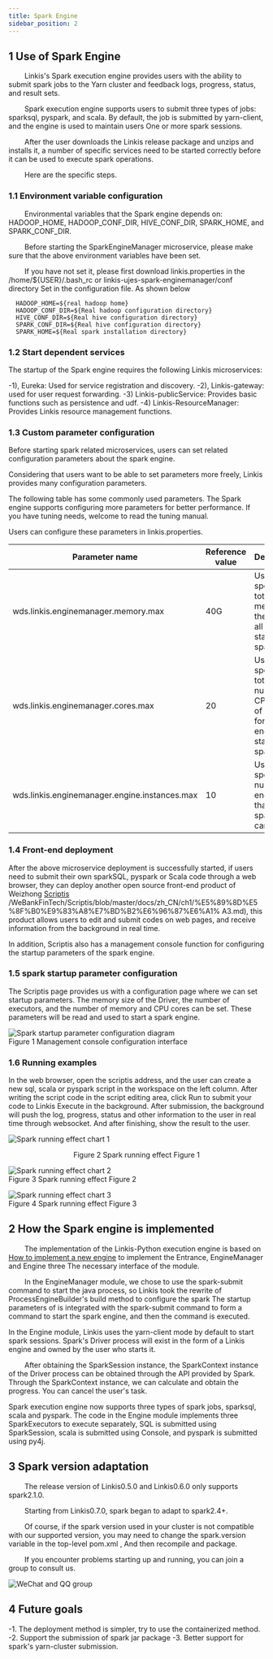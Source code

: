 ```yaml
---
title: Spark Engine
sidebar_position: 2
---
```


## 1 Use of Spark Engine
&nbsp;&nbsp;&nbsp;&nbsp;&nbsp;&nbsp;&nbsp;&nbsp;Linkis's Spark execution engine provides users with the ability to submit spark jobs to the Yarn cluster and feedback logs, progress, status, and result sets.

&nbsp;&nbsp;&nbsp;&nbsp;&nbsp;&nbsp;&nbsp;&nbsp;Spark execution engine supports users to submit three types of jobs: sparksql, pyspark, and scala. By default, the job is submitted by yarn-client, and the engine is used to maintain users One or more spark sessions.

&nbsp;&nbsp;&nbsp;&nbsp;&nbsp;&nbsp;&nbsp;&nbsp;After the user downloads the Linkis release package and unzips and installs it, a number of specific services need to be started correctly before it can be used to execute spark operations.

&nbsp;&nbsp;&nbsp;&nbsp;&nbsp;&nbsp;&nbsp;&nbsp;Here are the specific steps.

### 1.1 Environment variable configuration

&nbsp;&nbsp;&nbsp;&nbsp;&nbsp;&nbsp;&nbsp;&nbsp;Environmental variables that the Spark engine depends on: HADOOP_HOME, HADOOP_CONF_DIR, HIVE_CONF_DIR, SPARK_HOME, and SPARK_CONF_DIR.

&nbsp;&nbsp;&nbsp;&nbsp;&nbsp;&nbsp;&nbsp;&nbsp;Before starting the SparkEngineManager microservice, please make sure that the above environment variables have been set.

&nbsp;&nbsp;&nbsp;&nbsp;&nbsp;&nbsp;&nbsp;&nbsp;If you have not set it, please first download linkis.properties in the /home/${USER}/.bash_rc or linkis-ujes-spark-enginemanager/conf directory Set in the configuration file. As shown below
```properties
  HADOOP_HOME=${real hadoop home}
  HADOOP_CONF_DIR=${Real hadoop configuration directory}
  HIVE_CONF_DIR=${Real hive configuration directory}
  SPARK_CONF_DIR=${Real hive configuration directory}
  SPARK_HOME=${Real spark installation directory}
```

### 1.2 Start dependent services

The startup of the Spark engine requires the following Linkis microservices:

-1), Eureka: Used for service registration and discovery.
-2), Linkis-gateway: used for user request forwarding.
-3) Linkis-publicService: Provides basic functions such as persistence and udf.
-4) Linkis-ResourceManager: Provides Linkis resource management functions.

### 1.3 Custom parameter configuration

Before starting spark related microservices, users can set related configuration parameters about the spark engine.

Considering that users want to be able to set parameters more freely, Linkis provides many configuration parameters.

The following table has some commonly used parameters. The Spark engine supports configuring more parameters for better performance. If you have tuning needs, welcome to read the tuning manual.

Users can configure these parameters in linkis.properties.


| Parameter name | Reference value | Description |
| ------------ | ------------ | ------------ |
| wds.linkis.enginemanager.memory.max | 40G| Used to specify the total memory of the client of all engines started by sparkEM |
| wds.linkis.enginemanager.cores.max | 20 | Used to specify the total number of CPU cores of the client for all engines started by sparkEM |
| wds.linkis.enginemanager.engine.instances.max | 10 | Used to specify the number of engines that sparkEM can start |




### 1.4 Front-end deployment

After the above microservice deployment is successfully started, if users need to submit their own sparkSQL, pyspark or Scala code through a web browser, they can deploy another open source front-end product of Weizhong [Scriptis](https://github.com) /WeBankFinTech/Scriptis/blob/master/docs/zh_CN/ch1/%E5%89%8D%E5%8F%B0%E9%83%A8%E7%BD%B2%E6%96%87%E6%A1% A3.md), this product allows users to edit and submit codes on web pages, and receive information from the background in real time.

In addition, Scriptis also has a management console function for configuring the startup parameters of the spark engine.

### 1.5 spark startup parameter configuration

The Scriptis page provides us with a configuration page where we can set startup parameters. The memory size of the Driver, the number of executors, and the number of memory and CPU cores can be set. These parameters will be read and used to start a spark engine.

![Spark startup parameter configuration diagram](../images/ch6/spark_conf.png)<br/>
Figure 1 Management console configuration interface

### 1.6 Running examples

In the web browser, open the scriptis address, and the user can create a new sql, scala or pyspark script in the workspace on the left column. After writing the script code in the script editing area, click Run to submit your code to Linkis Execute in the background. After submission, the background will push the log, progress, status and other information to the user in real time through websocket. And after finishing, show the result to the user.

![Spark running effect chart 1](../images/ch6/spark_run1.png)<br/>
<center>Figure 2 Spark running effect Figure 1</center>

![Spark running effect chart 2](../images/ch6/spark_run2.png)<br/>
Figure 3 Spark running effect Figure 2

![Spark running effect chart 3](../images/ch6/spark_run3.png)<br/>
Figure 4 Spark running effect Figure 3

## 2 How the Spark engine is implemented

&nbsp;&nbsp;&nbsp;&nbsp;&nbsp;&nbsp;&nbsp;&nbsp;The implementation of the Linkis-Python execution engine is based on [How to implement a new engine](/development/new_engine_conn.md) to implement the Entrance, EngineManager and Engine three The necessary interface of the module.

&nbsp;&nbsp;&nbsp;&nbsp;&nbsp;&nbsp;&nbsp;&nbsp;In the EngineManager module, we chose to use the spark-submit command to start the java process, so Linkis took the rewrite of ProcessEngineBuilder's build method to configure the spark The startup parameters of is integrated with the spark-submit command to form a command to start the spark engine, and then the command is executed.

In the Engine module, Linkis uses the yarn-client mode by default to start spark sessions. Spark's Driver process will exist in the form of a Linkis engine and owned by the user who starts it.

&nbsp;&nbsp;&nbsp;&nbsp;&nbsp;&nbsp;&nbsp;&nbsp;After obtaining the SparkSession instance, the SparkContext instance of the Driver process can be obtained through the API provided by Spark. Through the SparkContext instance, we can calculate and obtain the progress. You can cancel the user's task.

Spark execution engine now supports three types of spark jobs, sparksql, scala and pyspark. The code in the Engine module implements three SparkExecutors to execute separately, SQL is submitted using SparkSession, scala is submitted using Console, and pyspark is submitted using py4j.

## 3 Spark version adaptation

&nbsp;&nbsp;&nbsp;&nbsp;&nbsp;&nbsp;&nbsp;&nbsp;The release version of Linkis0.5.0 and Linkis0.6.0 only supports spark2.1.0.

&nbsp;&nbsp;&nbsp;&nbsp;&nbsp;&nbsp;&nbsp;&nbsp;Starting from Linkis0.7.0, spark began to adapt to spark2.4+.

&nbsp;&nbsp;&nbsp;&nbsp;&nbsp;&nbsp;&nbsp;&nbsp;Of course, if the spark version used in your cluster is not compatible with our supported version, you may need to change the spark.version variable in the top-level pom.xml , And then recompile and package.

&nbsp;&nbsp;&nbsp;&nbsp;&nbsp;&nbsp;&nbsp;&nbsp;If you encounter problems starting up and running, you can join a group to consult us.

![WeChat and QQ group](../images/ch6/group.png)<br/>

## 4 Future goals

-1. The deployment method is simpler, try to use the containerized method.
-2. Support the submission of spark jar package
-3. Better support for spark's yarn-cluster submission.